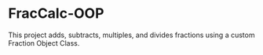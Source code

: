 # FracCalc-OOP
This project adds, subtracts, multiples, and divides fractions using a custom Fraction Object Class.
